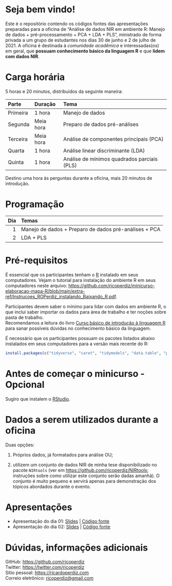 
# Seja bem vindo!

Este é o repositório contendo os códigos fontes das apresentações
preparadas para a oficina de “Análise de dados NIR em ambiente R: Manejo
de dados + pré-processamento + PCA + LDA + PLS”, ministrado de forma
privada a um grupo de estudantes nos dias 30 de junho e 2 de julho de
2021. A oficina é destinada à *comunidade acadêmica* e interessadas(os)
em geral, que **possuam conhecimento básico da linguagem R** e que
**lidem com dados NIR**.

# Carga horária

5 horas e 20 minutos, distribuídos da seguinte maneira:

| Parte    | Duração   | Tema                                        |
|:---------|:----------|:--------------------------------------------|
| Primeira | 1 hora    | Manejo de dados                             |
| Segunda  | Meia hora | Preparo de dados pré-análises               |
| Terceira | Meia hora | Análise de componentes principais (PCA)     |
| Quarta   | 1 hora    | Análise linear discriminante (LDA)          |
| Quinta   | 1 hora    | Análise de mínimos quadrados parciais (PLS) |

Destino uma hora às perguntas durante a oficina, mais 20 minutos de
introdução.

# Programação

| Dia | Temas                                                 |
|----:|:------------------------------------------------------|
|   1 | Manejo de dados + Preparo de dados pré-análises + PCA |
|   2 | LDA + PLS                                             |

# Pré-requisitos

É essencial que os participantes tenham o [R](http://www.r-project.org)
instalado em seus computadores. Vejam o tutorial para instalação do
ambiente R em seus computadores neste arquivo:
<https://github.com/ricoperdiz/minicurso-elaboracao-mapa-R/blob/main/extra-ref/Instrucoes_ROPerdiz_instalando_Baixando_R.pdf>.

Participantes devem saber o mínimo para lidar com dados em ambiente R, o
que inclui saber importar os dados para área de trabalho e ter noções
sobre pasta de trabalho.  
Recomendamos a leitura do livro [Curso básico de introdução à linguagem
R](https://intror.netlify.app) para sanar possíveis dúvidas no
conhecimento básico da linguagem.

É necessário que os participantes possuam os pacotes listados abaixo
instalados em seus computadores para a versão mais recente do R:

``` r
install.packages(c("tidyverse", "caret", "tidymodels", "data.table", "pls"), dependencies = TRUE)
```

# Antes de começar o minicurso - Opcional

Sugiro que instalem o
[RStudio](https://www.rstudio.com/products/rstudio/download/).

# Dados a serem utilizados durante a oficina

Duas opções:

1.  Próprios dados, já formatados para análise OU;

2.  utilizem um conjunto de dados NIR de minha tese disponibilizado no
    pacote `NIRtools` (ver em <https://github.com/ricoperdiz/NIRtools>;
    instruções sobre como utilizar este conjunto serão dadas amanhã). O
    conjunto é muito pequeno e servirá apenas para demonstração dos
    tópicos abordados durante o evento.

# Apresentações

-   Apresentação do dia 01:
    [Slides](https://oficina-dados-nir-dia01.netlify.app) \| [Código
    fonte](https://github.com/ricoperdiz/oficina-dados-nir/blob/main/01_dia1/index.Rmd)  
-   Apresentação do dia 02:
    [Slides](https://oficina-dados-nir-dia02.netlify.app) \| [Código
    fonte](https://github.com/ricoperdiz/oficina-dados-nir/blob/main/02_dia2/index.Rmd)

# Dúvidas, informações adicionais

GitHub: <https://github.com/ricoperdiz>  
Twitter: <https://twitter.com/ricoperdiz>  
Sítio pessoal: <https://ricardoperdiz.com>  
Correio eletrônico: <ricoperdiz@gmail.com>

